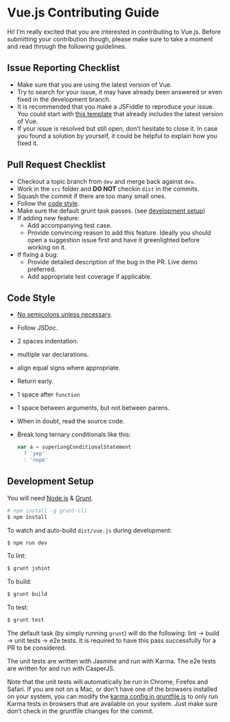 # Vue.js Contributing Guide

Hi! I’m really excited that you are interested in contributing to Vue.js. Before submitting your contribution though, please make sure to take a moment and read through the following guidelines.

## Issue Reporting Checklist

- Make sure that you are using the latest version of Vue.
- Try to search for your issue, it may have already been answered or even fixed in the development branch.
- It is recommended that you make a JSFiddle to reproduce your issue. You could start with [this template](http://jsfiddle.net/5sH6A/) that already includes the latest version of Vue.
- If your issue is resolved but still open, don’t hesitate to close it. In case you found a solution by yourself, it could be helpful to explain how you fixed it.

## Pull Request Checklist

- Checkout a topic branch from `dev` and merge back against `dev`.
- Work in the `src` folder and **DO NOT** checkin `dist` in the commits.
- Squash the commit if there are too many small ones.
- Follow the [code style](#code-style).
- Make sure the default grunt task passes. (see [development setup](#development-setup))
- If adding new feature:
    - Add accompanying test case.
    - Provide convincing reason to add this feature. Ideally you should open a suggestion issue first and have it greenlighted before working on it.
- If fixing a bug:
    - Provide detailed description of the bug in the PR. Live demo preferred.
    - Add appropriate test coverage if applicable.

## Code Style

- [No semicolons unless necessary](http://inimino.org/~inimino/blog/javascript_semicolons).
- Follow JSDoc.
- 2 spaces indentation.
- multiple var declarations.
- align equal signs where appropriate.
- Return early.
- 1 space after `function`
- 1 space between arguments, but not between parens.
- When in doubt, read the source code.
- Break long ternary conditionals like this:

  ``` js
  var a = superLongConditionalStatement
    ? 'yep'
    : 'nope'
  ```

## Development Setup

You will need [Node.js](http://nodejs.org) & [Grunt](http://gruntjs.com).

``` bash
# npm install -g grunt-cli
$ npm install
```

To watch and auto-build `dist/vue.js` during development:

``` bash
$ npm run dev
```

To lint:

``` bash
$ grunt jshint
```

To build:

``` bash
$ grunt build
```

To test:

``` bash
$ grunt test
```

The default task (by simply running `grunt`) will do the following: lint -> build -> unit tests -> e2e tests. It is required to have this pass successfully for a PR to be considered.

The unit tests are written with Jasmine and run with Karma. The e2e tests are written for and run with CasperJS.

Note that the unit tests will automatically be run in Chrome, Firefox and Safari. If you are not on a Mac, or don't have one of the browsers installed on your system, you can modify the [karma config in gruntfile.js](https://github.com/yyx990803/vue/blob/dev/gruntfile.js#L42) to only run Karma tests in browsers that are available on your system. Just make sure don’t check in the gruntfile changes for the commit.
